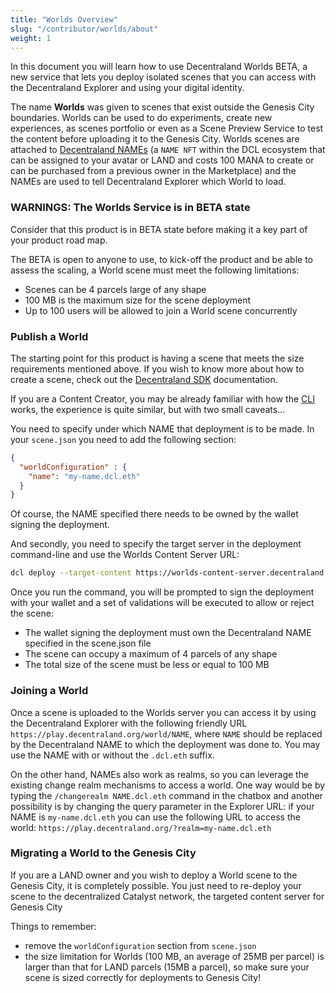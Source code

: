 ```yaml
---
title: "Worlds Overview"
slug: "/contributor/worlds/about"
weight: 1
---
```


In this document you will learn how to use Decentraland Worlds BETA, a new service that lets you deploy isolated scenes that you can access with the Decentraland Explorer and using your digital identity.  

The name **Worlds** was given to scenes that exist outside the Genesis City boundaries. Worlds can be used to do experiments, create new experiences, as scenes portfolio or even as a Scene Preview Service to test the content before uploading it to the Genesis City. Worlds scenes are attached to [Decentraland NAMEs](https://builder.decentraland.org/names) (a `NAME NFT` within the DCL ecosystem that can be assigned to your avatar or LAND and costs 100 MANA to create or can be purchased from a previous owner in the Marketplace) and the NAMEs are used to tell Decentraland Explorer which World to load.  

### WARNINGS: The Worlds Service is in BETA state

Consider that this product is in BETA state before making it a key part of your product road map.  

The BETA is open to anyone to use, to kick-off the product and be able to assess the scaling, a World scene must meet the following limitations: 
- Scenes can be 4 parcels large of any shape 
- 100 MB is the maximum size for the scene deployment 
- Up to 100 users will be allowed to join a World scene concurrently  

### Publish a World 

The starting point for this product is having a scene that meets the size requirements mentioned above. If you wish to know more about how to create a scene, check out the [Decentraland SDK](https://docs.decentraland.org/creator/development-guide/sdk-101/) documentation.

If you are a Content Creator, you may be already familiar with how the [CLI](https://docs.decentraland.org/creator/development-guide/sdk-101/) works, the experience is quite similar, but with two small caveats... 

You need to specify under which NAME that deployment is to be made. In your
`scene.json` you need to add the following section:

```json
{
  "worldConfiguration" : {
    "name": "my-name.dcl.eth"
  }
}
```

Of course, the NAME specified there needs to be owned by the wallet signing the deployment.

And secondly, you need to specify the target server in the deployment command-line and use the Worlds Content Server URL: 

```bash
dcl deploy --target-content https://worlds-content-server.decentraland.org`
```


Once you run the command, you will be prompted to sign the deployment with your wallet and a set of validations will be executed to allow or reject the scene: 
- The wallet signing the deployment must own the Decentraland NAME specified in the scene.json file 
- The scene can occupy a maximum of 4 parcels of any shape
- The total size of the scene must be less or equal to 100 MB

### Joining a World 

Once a scene is uploaded to the Worlds server you can access it by using the 
Decentraland Explorer with the following friendly URL `https://play.decentraland.org/world/NAME`, where `NAME` should be replaced by the Decentraland NAME to which the deployment was done to. You may use the NAME with or without the `.dcl.eth` suffix.

On the other hand, NAMEs also work as realms, so you can leverage the existing change realm mechanisms to access a world. One way would be by typing the `/changerealm NAME.dcl.eth` command in the chatbox and another possibility is by changing the query parameter in the Explorer URL: if your NAME is `my-name.dcl.eth` you can use the following URL to access the world: `https://play.decentraland.org/?realm=my-name.dcl.eth` 

### Migrating a World to the Genesis City  

If you are a LAND owner and you wish to deploy a World scene to the Genesis City, it is completely possible. You just need to re-deploy your scene to the decentralized Catalyst network, the targeted content server for Genesis City

Things to remember:
* remove the `worldConfiguration` section from `scene.json`
* the size limitation for Worlds (100 MB, an average of 25MB per parcel) is larger than that for LAND parcels (15MB a parcel), so make sure your scene is sized correctly for deployments to Genesis City!
